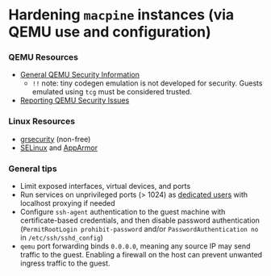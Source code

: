 # Hardening `macpine` instances (via QEMU use and configuration)

### QEMU Resources

* [General QEMU Security Information](https://www.qemu.org/docs/master/system/security.html)
  * `!!` note: tiny codegen emulation is not developed for security. Guests emulated using `tcg` must be considered trusted.
* [Reporting QEMU Security Issues](https://www.qemu.org/contribute/security-process/)

### Linux Resources

* [grsecurity](https://grsecurity.net) (non-free)
* [SELinux](https://selinuxproject.org/page/Main_Page) and [AppArmor](https://ubuntu.com/server/docs/security-apparmor)

### General tips

* Limit exposed interfaces, virtual devices, and ports
* Run services on unprivileged ports (> 1024) as
  [dedicated users](https://security.stackexchange.com/questions/47576/do-simple-linux-servers-really-need-a-non-root-user-for-security-reasons)
  with localhost proxying if needed
* Configure `ssh-agent` authentication to the guest machine with certificate-based credentials, and then disable password
  authentication (`PermitRootLogin prohibit-password` and/or `PasswordAuthentication no` in `/etc/ssh/sshd_config`)
* `qemu` port forwarding binds `0.0.0.0`, meaning any source IP may send traffic to the guest. Enabling a firewall on the host can prevent
    unwanted ingress traffic to the guest.
